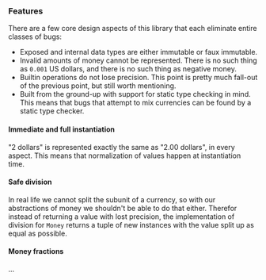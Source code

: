 ### Features

There are a few core design aspects of this library that each eliminate entire classes
of bugs:

- Exposed and internal data types are either immutable or faux immutable.
- Invalid amounts of money cannot be represented. There is no such thing as `0.001` US
  dollars, and there is no such thing as negative money.
- Builtin operations do not lose precision. This point is pretty much fall-out of the
  previous point, but still worth mentioning.
- Built from the ground-up with support for static type checking in mind. This means
  that bugs that attempt to mix currencies can be found by a static type checker.

#### Immediate and full instantiation

"2 dollars" is represented exactly the same as "2.00 dollars", in every aspect. This
means that normalization of values happen at instantiation time.

#### Safe division

In real life we cannot split the subunit of a currency, so with our abstractions of
money we shouldn't be able to do that either. Therefor instead of returning a value with
lost precision, the implementation of division for `Money` returns a tuple of new
instances with the value split up as equal as possible.

#### Money fractions

...
